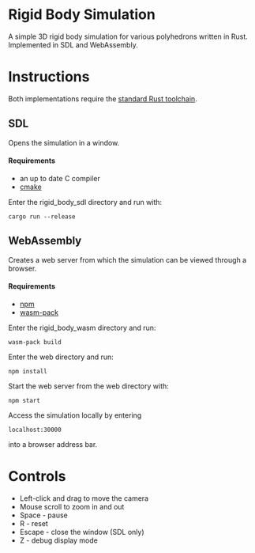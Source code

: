 # Rigid Body Simulation

A simple 3D rigid body simulation for various polyhedrons written in Rust. Implemented in SDL and WebAssembly.

# Instructions

Both implementations require the [standard Rust toolchain](https://www.rust-lang.org/tools/install).

## SDL

Opens the simulation in a window.

#### Requirements
* an up to date C compiler
* [cmake](https://cmake.org)

Enter the rigid_body_sdl directory and run with:
```
cargo run --release
```

## WebAssembly

Creates a web server from which the simulation can be viewed through a browser.

#### Requirements
* [npm](https://www.npmjs.com/get-npm)
* [wasm-pack](https://rustwasm.github.io/wasm-pack/installer/)

Enter the rigid_body_wasm directory and run:
```
wasm-pack build
```

Enter the web directory and run:
```
npm install
```

Start the web server from the web directory with:
```
npm start
```

Access the simulation locally by entering
```
localhost:30000
```
into a browser address bar.

# Controls

* Left-click and drag to move the camera
* Mouse scroll to zoom in and out
* Space - pause
* R - reset
* Escape - close the window (SDL only)
* Z - debug display mode 
